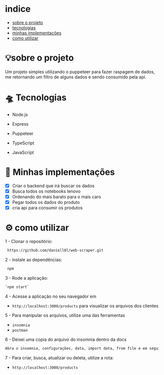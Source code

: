 # indice
- [sobre o projeto](#sobre-o-projeto)
- [tecnologias](#-tecnologias)
- [minhas implementações](#-minhas-implementações)
- [como utilizar](#%EF%B8%8F-como-utilizar)



# 💡sobre o projeto

Um projeto simples utilizando o puppeteer para fazer raspagem de dados, me retornando um filtro de alguns dados e sendo consumido pela api.

# 🛸 Tecnologias

* Node.js

* Express

* Puppeteer

* TypeScript

* JavaScript
# 🧪 Minhas implementações

- [x] Criar o backend que irá buscar os dados
- [x] Busca todos os notebooks lenovo
- [x] Ordenando do mais barato para o mais caro
- [x] Pegar todos os dados do produto 
- [x] cria api para consumir os produtos

# ⚙️ como utilizar

1 - Clonar o repositório:

```bash
 https://github.com/daniell0l/web-scraper.git
```

2 - instale as dependências:

```bash
 npm
 ```

3 - Rode a aplicação:

```bash
`npm start`
```

4 -  Acesse a aplicação no seu navegador em
* `http://localhost:3000/products` para visualizar os arquivos dos clientes


5 - Para manipular os arquivos, utilize uma das ferramentas 
* `insomnia`
* `postman`

6 - Deixei uma copia do arquivo do insomnia dentro da docs

```bash
Abra o insomnia, configurações, data, import data, from file e em seguida procure a pasta docs dentro do projeto e selecione o arquivo do insomnia
```

7 - Para criar, busca, atualizar ou deleta, utilize a rota:
* `http://localhost:3000/products`
